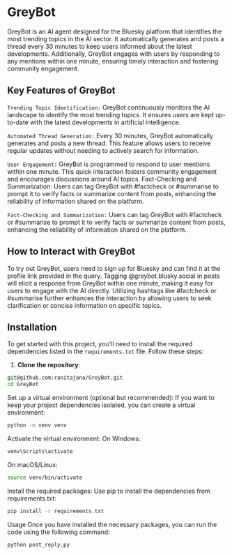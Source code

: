 # GreyBot

GreyBot is an AI agent designed for the Bluesky platform that identifies the most trending topics in the AI sector. It automatically generates and posts a thread every 30 minutes to keep users informed about the latest developments. Additionally, GreyBot engages with users by responding to any mentions within one minute, ensuring timely interaction and fostering community engagement.

## Key Features of GreyBot
`Trending Topic Identification:` GreyBot continuously monitors the AI landscape to identify the most trending topics. It ensures users are kept up-to-date with the latest developments in artificial intelligence.

`Automated Thread Generation:` Every 30 minutes, GreyBot automatically generates and posts a new thread. This feature allows users to receive regular updates without needing to actively search for information.

`User Engagement:` GreyBot is programmed to respond to user mentions within one minute. This quick interaction fosters community engagement and encourages discussions around AI topics.
Fact-Checking and Summarization: Users can tag GreyBot with #factcheck or #summarise to prompt it to verify facts or summarize content from posts, enhancing the reliability of information shared on the platform.

`Fact-Checking and Summarization:` Users can tag GreyBot with #factcheck or #summarise to prompt it to verify facts or summarize content from posts, enhancing the reliability of information shared on the platform.

## How to Interact with GreyBot
To try out GreyBot, users need to sign up for Bluesky and can find it at the profile link provided in the query.
Tagging @greybot.blusky.social in posts will elicit a response from GreyBot within one minute, making it easy for users to engage with the AI directly.
Utilizing hashtags like #factcheck or #summarise further enhances the interaction by allowing users to seek clarification or concise information on specific topics.

## Installation

To get started with this project, you'll need to install the required dependencies listed in the `requirements.txt` file. Follow these steps:

1. **Clone the repository**:
```bash
git@github.com:ranitajana/GreyBot.git
cd GreyBot
```
Set up a virtual environment (optional but recommended):
If you want to keep your project dependencies isolated, you can create a virtual environment:
```bash
python -m venv venv
```
Activate the virtual environment:
On Windows:
```bash
venv\Scripts\activate
```
On macOS/Linux:
```bash
source venv/bin/activate
```
Install the required packages:
Use pip to install the dependencies from requirements.txt:
```bash
pip install -r requirements.txt
```
Usage
Once you have installed the necessary packages, you can run the code using the following command:
```bash
python post_reply.py
```
